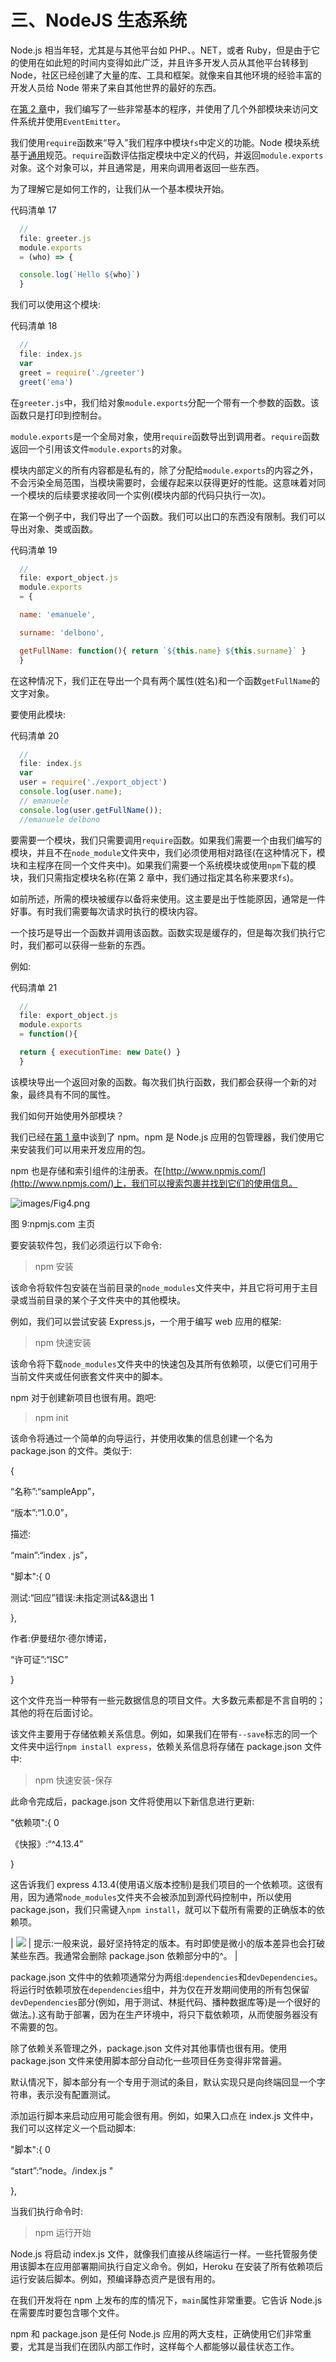 # 三、NodeJS 生态系统

Node.js 相当年轻，尤其是与其他平台如 PHP、。NET，或者 Ruby，但是由于它的使用在如此短的时间内变得如此广泛，并且许多开发人员从其他平台转移到 Node，社区已经创建了大量的库、工具和框架。就像来自其他环境的经验丰富的开发人员给 Node 带来了来自其他世界的最好的东西。

在[第 2 章](02.html#_Chapter_2_)中，我们编写了一些非常基本的程序，并使用了几个外部模块来访问文件系统并使用`EventEmitter`。

我们使用`require`函数来“导入”我们程序中模块`fs`中定义的功能。Node 模块系统基于[通用](http://www.commonjs.org/)规范。`require`函数评估指定模块中定义的代码，并返回`module.exports`对象。这个对象可以，并且通常是，用来向调用者返回一些东西。

为了理解它是如何工作的，让我们从一个基本模块开始。

代码清单 17

```js
  //
  file: greeter.js
  module.exports
  = (who) => {

  console.log(`Hello ${who}`)
  }

```

我们可以使用这个模块:

代码清单 18

```js
  //
  file: index.js
  var
  greet = require('./greeter')
  greet('ema')

```

在`greeter.js`中，我们给对象`module.exports`分配一个带有一个参数的函数。该函数只是打印到控制台。

`module.exports`是一个全局对象，使用`require`函数导出到调用者。`require`函数返回一个引用该文件`module.exports`的对象。

模块内部定义的所有内容都是私有的，除了分配给`module.exports`的内容之外，不会污染全局范围，当模块需要时，会缓存起来以获得更好的性能。这意味着对同一个模块的后续要求接收同一个实例(模块内部的代码只执行一次)。

在第一个例子中，我们导出了一个函数。我们可以出口的东西没有限制。我们可以导出对象、类或函数。

代码清单 19

```js
  //
  file: export_object.js
  module.exports
  = {

  name: 'emanuele',

  surname: 'delbono',

  getFullName: function(){ return `${this.name} ${this.surname}` }
  }

```

在这种情况下，我们正在导出一个具有两个属性(姓名)和一个函数`getFullName`的文字对象。

要使用此模块:

代码清单 20

```js
  //
  file: index.js
  var
  user = require('./export_object')
  console.log(user.name);
  // emanuele
  console.log(user.getFullName());
  //emanuele delbono

```

要需要一个模块，我们只需要调用`require`函数。如果我们需要一个由我们编写的模块，并且不在`node_module`文件夹中，我们必须使用相对路径(在这种情况下，模块和主程序在同一个文件夹中)。如果我们需要一个系统模块或使用`npm`下载的模块，我们只需指定模块名称(在第 2 章中，我们通过指定其名称来要求`fs`)。

如前所述，所需的模块被缓存以备将来使用。这主要是出于性能原因，通常是一件好事。有时我们需要每次请求时执行的模块内容。

一个技巧是导出一个函数并调用该函数。函数实现是缓存的，但是每次我们执行它时，我们都可以获得一些新的东西。

例如:

代码清单 21

```js
  //
  file: export_object.js
  module.exports
  = function(){

  return { executionTime: new Date() }
  }

```

该模块导出一个返回对象的函数。每次我们执行函数，我们都会获得一个新的对象，最终具有不同的属性。

我们如何开始使用外部模块？

我们已经在[第 1 章](01.html#_Chapter_1_)中谈到了 npm。npm 是 Node.js 应用的包管理器，我们使用它来安装我们可以用来开发应用的包。

npm 也是存储和索引组件的注册表。在[http://www.npmjs.com/](http://www.npmjs.com/)上，我们可以搜索包裹并找到它们的使用信息。

![images/Fig4.png](img/00012.jpeg)

图 9:npmjs.com 主页

要安装软件包，我们必须运行以下命令:

> npm 安装<package name=""></package>

该命令将软件包安装在当前目录的`node_modules`文件夹中，并且它将可用于主目录或当前目录的某个子文件夹中的其他模块。

例如，我们可以尝试安装 Express.js，一个用于编写 web 应用的框架:

> npm 快速安装

该命令将下载`node_modules`文件夹中的快速包及其所有依赖项，以便它们可用于当前文件夹或任何嵌套文件夹中的脚本。

npm 对于创建新项目也很有用。跑吧:

> npm init

该命令将通过一个简单的向导运行，并使用收集的信息创建一个名为 package.json 的文件。类似于:

{

“名称”:“sampleApp”，

“版本”:“1.0.0”，

描述:

“main”:“index . js”，

"脚本":{ 0

测试:“回应”错误:未指定测试&&退出 1

},

作者:伊曼纽尔·德尔博诺，

“许可证”:“ISC”

}

这个文件充当一种带有一些元数据信息的项目文件。大多数元素都是不言自明的；其他的将在后面讨论。

该文件主要用于存储依赖关系信息。例如，如果我们在带有`--save`标志的同一个文件夹中运行`npm install express`，依赖关系信息将存储在 package.json 文件中:

> npm 快速安装-保存

此命令完成后，package.json 文件将使用以下新信息进行更新:

"依赖项":{ 0

《快报》:“^4.13.4”

}

这告诉我们 express 4.13.4(使用语义版本控制)是我们项目的一个依赖项。这很有用，因为通常`node_modules`文件夹不会被添加到源代码控制中，所以使用 package.json，我们只需键入`npm install`，就可以下载所有需要的正确版本的依赖项。

| ![](img/00013.gif) | 提示:一般来说，最好坚持特定的版本。有时即使是微小的版本差异也会打破某些东西。我通常会删除 package.json 依赖部分中的^。 |

package.json 文件中的依赖项通常分为两组:`dependencies`和`devDependencies`。将运行时依赖项放在`dependencies`组中，并为仅在开发期间使用的所有包保留`devDependencies`部分(例如，用于测试、林挺代码、播种数据库等)是一个很好的做法。).这有助于部署，因为在生产环境中，将只下载依赖项，从而使服务器没有不需要的包。

除了依赖关系管理之外，package.json 文件对其他事情也很有用。使用 package.json 文件来使用脚本部分自动化一些项目任务变得非常普遍。

默认情况下，脚本部分有一个专用于测试的条目，默认实现只是向终端回显一个字符串，表示没有配置测试。

添加运行脚本来启动应用可能会很有用。例如，如果入口点在 index.js 文件中，我们可以这样定义一个启动脚本:

"脚本":{ 0

“start”:“node。/index.js "

},

当我们执行命令时:

> npm 运行开始

Node.js 将启动 index.js 文件，就像我们直接从终端运行一样。一些托管服务使用该脚本在应用部署期间执行自定义命令。例如，Heroku 在安装了所有依赖项后运行安装后脚本。例如，预编译静态资产是很有用的。

在我们开发将在 npm 上发布的库的情况下，`main`属性非常重要。它告诉 Node.js 在需要库时要包含哪个文件。

npm 和 package.json 是任何 Node.js 应用的两大支柱，正确使用它们非常重要，尤其是当我们在团队内部工作时，这样每个人都能够以最佳状态工作。